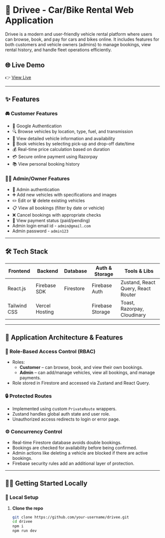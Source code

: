 # 🚗 Drivee - Car/Bike Rental Web Application

Drivee is a modern and user-friendly vehicle rental platform where users can browse, book, and pay for cars and bikes online. It includes features for both customers and vehicle owners (admins) to manage bookings, view rental history, and handle fleet operations efficiently.

## 🌐 Live Demo

👉 [View Live](https://drivee-azure.vercel.app)

---

## ✨ Features

### 🚘 Customer Features
- 🔐 Google Authentication
- 🔍 Browse vehicles by location, type, fuel, and transmission
- 📄 View detailed vehicle information and availability
- 📅 Book vehicles by selecting pick-up and drop-off date/time
- 💰 Real-time price calculation based on duration
- 💳 Secure online payment using Razorpay
- 📚 View personal booking history

### 🧑‍💼 Admin/Owner Features
- 🔐 Admin authentication
- ➕ Add new vehicles with specifications and images
- ✏️ Edit or 🗑️ delete existing vehicles
- 📋 View all bookings (filter by date or vehicle)
- ❌ Cancel bookings with appropriate checks
- 💸 View payment status (paid/pending)
- Admin login email id - `admin@gmail.com`
- Admin password - `admin123`

---

## 🛠 Tech Stack

| Frontend       | Backend         | Database        | Auth & Storage     | Tools & Libs                        |
|----------------|-----------------|-----------------|--------------------|-------------------------------------|
| React.js       | Firebase SDK    | Firestore       | Firebase Auth      | Zustand, React Query, React Router |
| Tailwind CSS   | Vercel Hosting  |                 | Firebase Storage   | Toast, Razorpay, Cloudinary        |

---

## 🔐 Application Architecture & Features

### 🔑 Role-Based Access Control (RBAC)
- Roles:
  - **Customer** – can browse, book, and view their own bookings.
  - **Admin** – can add/manage vehicles, view all bookings, and manage payments.
- Role stored in Firestore and accessed via Zustand and React Query.

### 🔒 Protected Routes
- Implemented using custom `PrivateRoute` wrappers.
- Zustand handles global auth state and user role.
- Unauthorized access redirects to login or error page.

### ⚙️ Concurrency Control
- Real-time Firestore database avoids double bookings.
- Bookings are checked for availability before being confirmed.
- Admin actions like deleting a vehicle are blocked if there are active bookings.
- Firebase security rules add an additional layer of protection.

---

## 🧑‍💻 Getting Started Locally

### 🔧 Local Setup

1. **Clone the repo**
   ```bash
   git clone https://github.com/your-username/drivee.git  
   cd drivee  
   npm i  
   npm run dev  
   

